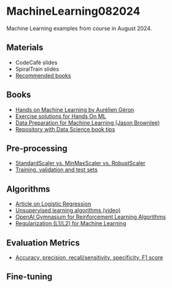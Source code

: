 # MachineLearning082024

Machine Learning examples from course in August 2024.

## Materials

- CodeCafé slides
- SpiralTrain slides
- [Recommended books](#books)

## Books

- [Hands on Machine Learning by Aurélien Géron](https://www.oreilly.com/library/view/hands-on-machine-learning/9781492032632/)
- [Exercise solutions for Hands On ML](https://github.com/ageron/handson-ml3)
- [Data Preparation for Machine Learning (Jason Brownlee)]()
- [Repository with Data Science book tips](https://github.com/aaaastark/Data-Scientist-Books)

## Pre-processing

- [StandardScaler vs. MinMaxScaler vs. RobustScaler](https://www.kaggle.com/discussions/questions-and-answers/265849)
- [Training, validation and test sets](https://towardsdatascience.com/train-validation-and-test-sets-72cb40cba9e7)

## Algorithms

- [Article on Logistic Regression](https://www.spiceworks.com/tech/artificial-intelligence/articles/what-is-logistic-regression/)
- [Unsupervised learning algorithms (video)](https://www.youtube.com/watch?v=7Uk-cpOEecI)
- [OpenAI Gymnasium for Reinforcement Learning Algorithms](https://github.com/Farama-Foundation/Gymnasium)
- [Regularization (L1/L2) for Machine Learning](https://medium.com/@nerdjock/lesson-18-machine-learning-regularization-techniques-l1-lasso-and-l2-ridge-regularization-b9dc312c71fe)

## Evaluation Metrics

- [Accuracy, precision, recall/sensitivity, specificity, F1 score](https://towardsdatascience.com/a-look-at-precision-recall-and-f1-score-36b5fd0dd3ec)

## Fine-tuning